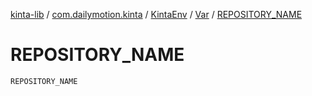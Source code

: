 [kinta-lib](../../../index.md) / [com.dailymotion.kinta](../../index.md) / [KintaEnv](../index.md) / [Var](index.md) / [REPOSITORY_NAME](./-r-e-p-o-s-i-t-o-r-y_-n-a-m-e.md)

# REPOSITORY_NAME

`REPOSITORY_NAME`